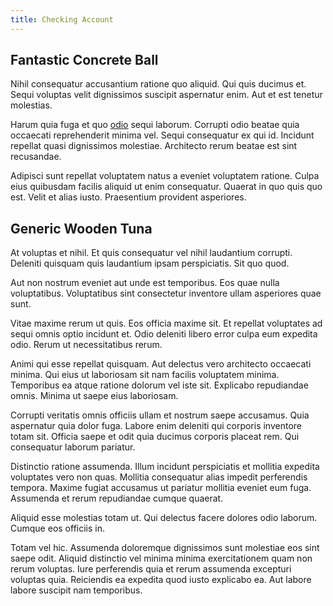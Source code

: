 ```yaml
---
title: Checking Account
---
```


## Fantastic Concrete Ball

Nihil consequatur accusantium ratione quo aliquid. Qui quis ducimus et. Sequi voluptas velit dignissimos suscipit aspernatur enim. Aut et est tenetur molestias.

Harum quia fuga et quo [odio](/facere/odit/place_calculate.md) sequi laborum. Corrupti odio beatae quia occaecati reprehenderit minima vel. Sequi consequatur ex qui id. Incidunt repellat quasi dignissimos molestiae. Architecto rerum beatae est sint recusandae.

Adipisci sunt repellat voluptatem natus a eveniet voluptatem ratione. Culpa eius quibusdam facilis aliquid ut enim consequatur. Quaerat in quo quis quo est. Velit et alias iusto. Praesentium provident asperiores.

## Generic Wooden Tuna

At voluptas et nihil. Et quis consequatur vel nihil laudantium corrupti. Deleniti quisquam quis laudantium ipsam perspiciatis. Sit quo quod.

Aut non nostrum eveniet aut unde est temporibus. Eos quae nulla voluptatibus. Voluptatibus sint consectetur inventore ullam asperiores quae sunt.

Vitae maxime rerum ut quis. Eos officia maxime sit. Et repellat voluptates ad sequi omnis optio incidunt et. Odio deleniti libero error culpa eum expedita odio. Rerum ut necessitatibus rerum.

Animi qui esse repellat quisquam. Aut delectus vero architecto occaecati minima. Qui eius ut laboriosam sit nam facilis voluptatem minima. Temporibus ea atque ratione dolorum vel iste sit. Explicabo repudiandae omnis. Minima ut saepe eius laboriosam.

Corrupti veritatis omnis officiis ullam et nostrum saepe accusamus. Quia aspernatur quia dolor fuga. Labore enim deleniti qui corporis inventore totam sit. Officia saepe et odit quia ducimus corporis placeat rem. Qui consequatur laborum pariatur.

Distinctio ratione assumenda. Illum incidunt perspiciatis et mollitia expedita voluptates vero non quas. Mollitia consequatur alias impedit perferendis tempora. Maxime fugiat accusamus ut pariatur mollitia eveniet eum fuga. Assumenda et rerum repudiandae cumque quaerat.

Aliquid esse molestias totam ut. Qui delectus facere dolores odio laborum. Cumque eos officiis in.

Totam vel hic. Assumenda doloremque dignissimos sunt molestiae eos sint saepe odit. Aliquid distinctio vel minima minima exercitationem quam non rerum voluptas. Iure perferendis quia et rerum assumenda excepturi voluptas quia. Reiciendis ea expedita quod iusto explicabo ea. Aut labore labore suscipit nam temporibus.
